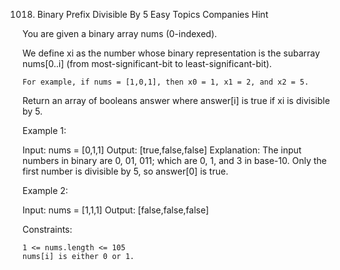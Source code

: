 1018. Binary Prefix Divisible By 5
Easy
Topics
Companies
Hint

You are given a binary array nums (0-indexed).

We define xi as the number whose binary representation is the subarray nums[0..i] (from most-significant-bit to least-significant-bit).

    For example, if nums = [1,0,1], then x0 = 1, x1 = 2, and x2 = 5.

Return an array of booleans answer where answer[i] is true if xi is divisible by 5.

 

Example 1:

Input: nums = [0,1,1]
Output: [true,false,false]
Explanation: The input numbers in binary are 0, 01, 011; which are 0, 1, and 3 in base-10.
Only the first number is divisible by 5, so answer[0] is true.

Example 2:

Input: nums = [1,1,1]
Output: [false,false,false]

 

Constraints:

    1 <= nums.length <= 105
    nums[i] is either 0 or 1.

